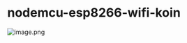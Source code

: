 # nodemcu-esp8266-wifi-koin
![image.png]({https://raw.githubusercontent.com/joehari9/nodemcu-esp8266-wifi-koin/main/screeshot/153679197_111282374341679_7.jpg})
